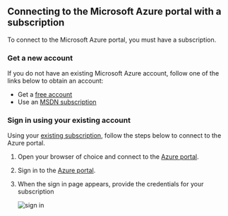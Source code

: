 
<!--
includes/azure-include-getting-started-v12portal-gettings-an-account.md

Latest Freshness check:  2016-04-11 , carlrab.

As of circa 2016-04-11, the following topics might include this include:
articles/sql-database/sql-database-get-started-tutorial.md

-->
## Connecting to the Microsoft Azure portal with a subscription
To connect to the Microsoft Azure portal, you must have a subscription. 

### Get a new account
If you do not have an existing Microsoft Azure account, follow one of the links below to obtain an account:

* Get a [free account](https://azure.microsoft.com/get-started/)
* Use an [MSDN subscription](https://azure.microsoft.com/pricing/member-offers/msdn-benefits/)

### Sign in using your existing account
Using your [existing subscription](https://account.windowsazure.com/Home/Index), follow the steps below to connect to the Azure portal. 

1. Open your browser of choice and connect to the [Azure portal](https://portal.azure.com/).
2. Sign in to the [Azure portal](https://portal.azure.com/).
3. When the sign in page appears, provide the credentials for your subscription
   
   ![sign in](./media/azure-getting-started-portal-login/login.png)

